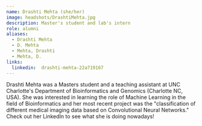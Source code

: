 ```yaml
---
name: Drashti Mehta (she/her)
image: headshots/DrashtiMehta.jpg
description: Master's student and lab's intern
role: alumni
aliases:
  - Drashti Mehta
  - D. Mehta
  - Mehta, Drashti
  - Mehta, D.
links:
  linkedin:  drashti-mehta-22a719167
---
```


Drashti Mehta was a Masters student and a teaching assistant at UNC Charlotte's Department of Bioinformatics and Genomics (Charlotte NC, USA). She was interested in learning the role of Machine Learning in the field of Bioinformatics and her most recent project was the "classification of different medical imaging data based on Convolutional Neural Networks." Check out her LinkedIn to see what she is doing nowadays!
